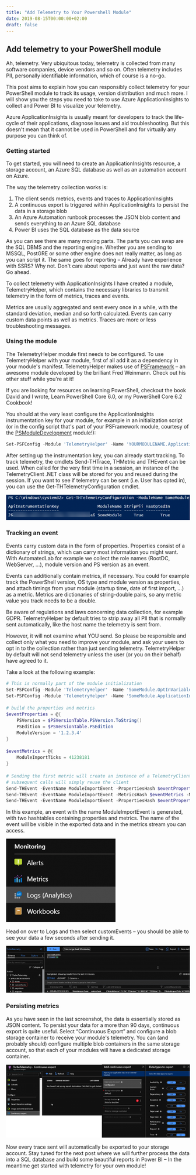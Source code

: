 ```yaml
---
title: "Add Telemetry to Your Powershell Module"
date: 2019-08-15T00:00:00+02:00
draft: false
---
```


## Add telemetry to your PowerShell module

Ah, telemetry. Very ubiquitous today, telemetry is collected from many software companies, device vendors and so on. Often telemetry includes PII, personally identifiable information, which of course is a no-go.

This post aims to explain how you can responsibly collect telemetry for your PowerShell module to track its usage, version distribution and much more. I will show you the steps you need to take to use Azure ApplicationInsights to collect and Power BI to visualize your telemetry.

Azure ApplicationInsights is usually meant for developers to track the life-cycle of their applications, diagnose issues and aid troubleshooting. But this doesn't mean that it cannot be used in PowerShell and for virtually any purpose you can think of.

### Getting started

To get started, you will need to create an ApplicationInsights resource, a storage account, an Azure SQL database as well as an automation account on Azure.

The way the telemetry collection works is:

1. The client sends metrics, events and traces to ApplicationInsights
1. A continuous export is triggered within ApplicationInsights to persist the data in a storage blob
1. An Azure Automation runbook processes the JSON blob content and sends everything to an Azure SQL database
1. Power BI uses the SQL database as the data source

As you can see there are many moving parts. The parts you can swap are the SQL DBMS and the reporting engine. Whether you are sending to MSSQL, PostGRE or some other engine does not really matter, as long as you can script it. The same goes for reporting – Already have experience with SSRS? Why not. Don't care about reports and just want the raw data? Go ahead.

To collect telemetry with ApplicationInsights I have created a module, TelemetryHelper, which contains the necessary libraries to transmit telemetry in the form of metrics, traces and events.

Metrics are usually aggregated and sent every once in a while, with the standard deviation, median and so forth calculated. Events can carry custom data points as well as metrics. Traces are more or less troubleshooting messages.

### Using the module

The TelemetryHelper module first needs to be configured. To use TelemetryHelper with your module, first of all add it as a dependency in your module's manifest. TelemetryHelper makes use of [PSFramework](https://psframework.org) – an awesome module developed by the brilliant Fred Weinmann. Check out his other stuff while you're at it!

If you are looking for resources on learning PowerShell, checkout the book David and I wrote, Learn PowerShell Core 6.0, or my PowerShell Core 6.2 Cookbook!

You should at the very least configure the ApplicationInsights instrumentation key for your module, for example in an initialization script (or in the config script that's part of your PSFramework module, courtesy of the [PSModuleDevelopment](https://psframework.org/documentation/documents/psmoduledevelopment.html) module!):

```powershell
Set-PSFConfig -Module 'TelemetryHelper' -Name 'YOURMODULENAME.ApplicationInsights.InstrumentationKey' -Value 'YOUR INSTRUMENTATION KEY' -Initialize -Hidden
```

After setting up the instrumentation key, you can already start tracking. To track telemetry, the cmdlets Send-THTrace, THMetric and THEvent can be used. When called for the very first time in a session, an instance of the TelemetryClient .NET class will be stored for you and reused during the session. If you want to see if telemetry can be sent (i.e. User has opted in), you can use the Get-THTelemetryConfiguration cmdlet.

![You should see something similar](ApiKey-768x105.png)

### Tracking an event

Events carry custom data in the form of properties. Properties consist of a dictionary of strings, which can carry most information you might want. With AutomatedLab for example we collect the role names (RootDC, WebServer, …), module version and PS version as an event.

Events can additionally contain metrics, if necessary. You could for example track the PowerShell version, OS type and module version as properties, and attach timings from your module (startup time, date of first import, …) as a metric. Metrics are dictionaries of string-double pairs, so any metric value you track needs to be a double.

Be aware of regulations and laws concerning data collection, for example GDPR. TelemetryHelper by default tries to strip away all PII that is normally sent automatically, like the host name the telemetry is sent from.

However, it will not examine what YOU send. So please be responsible and collect only what you need to improve your module, and ask your users to opt in to the collection rather than just sending telemetry. TelemetryHelper by default will not send telemetry unless the user (or you on their behalf) have agreed to it.

Take a look at the following example:

```powershell
# This is normally part of the module initialization
Set-PSFConfig -Module 'TelemetryHelper' -Name 'SomeModule.OptInVariable' -Value 'SomeModuleOptIn' -Initialize -Hidden
Set-PSFConfig -Module 'TelemetryHelper' -Name 'SomeModule.ApplicationInsights.InstrumentationKey' -Value 'Your Key goes here' -Initialize -Hidden

# build the properties and metrics
$eventProperties = @{
    PSVersion = $PSVersionTable.PSVersion.ToString()
    PSEdition = $PSVersionTable.PSEdition
    ModuleVersion = '1.2.3.4'
}

$eventMetrics = @{
    ModuleImportTicks = 41238181
}

# Sending the first metric will create an instance of a TelemetryClient
# subsequent calls will simply reuse the client
Send-THEvent -EventName ModuleImportEvent -PropertiesHash $eventProperties -MetricsHash $eventMetrics -ModuleName SomeModule -Verbose
Send-THEvent -EventName ModuleImportEvent -MetricsHash $eventMetrics -ModuleName SomeModule -Verbose
Send-THEvent -EventName ModuleImportEvent -PropertiesHash $eventProperties  -ModuleName SomeModule -Verbose
```

In this example, an event with the name ModuleImportEvent is generated, with two hashtables containing properties and metrics. The name of the event will be visible in the exported data and in the metrics stream you can access.


![Navigating to Logs](AnalyticsQuery1-300x228.png)

Head on over to Logs and then select customEvents – you should be able to see your data a few seconds after sending it.

![The module import events are visible in the query window](AnalyticsQuery-768x195.png)

### Persisting metrics

As you have seen in the last screenshot, the data is essentially stored as JSON content. To persist your data for a more than 90 days, continuous export is quite useful. Select “Continuous Export” and configure a blob storage container to receive your module's telemetry. You can (and probably should) configure multiple blob containers in the same storage account, so that each of your modules will have a dedicated storage container.

![There is no need to select every data type, since we only use Traces, Metrics and Events](ContinuousExport-768x305.png)

Now every trace sent will automatically be exported to your storage account. Stay tuned for the next post where we will further process the data into a SQL database and build some beautiful reports in Power BI – In the meantime get started with telemetry for your own module!
